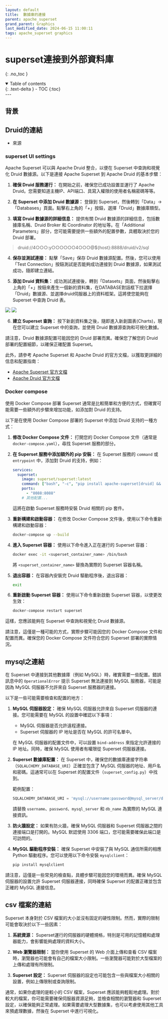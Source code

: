 ```yaml
---
layout: default
title:  數據庫的連接
parent: apache_superset
grand_parent: Graphics
last_modified_date: 2024-06-15 11:00:11
tags: apache_superset graphics
---
```


# superset連接到外部資料庫

{: .no_toc }

<details open markdown="block">
  <summary>
    Table of contents
  </summary>
  {: .text-delta }
- TOC
{:toc}
</details>
---

## 背景

## Druid的連結

- 來源

### superset  UI settings

Apache Superset 可以與 Apache Druid 整合，以便在 Superset 中查詢和視覺化 Druid 數據源。以下是連接 Apache Superset 到 Apache Druid 的基本步驟：

1. **確保 Druid 服務運行：** 在開始之前，確保您已成功設置並運行了 Apache Druid。您需要知道主機IP、API端口、具寫入權限的使用者名稱密碼等等。

2. **在 Superset 中添加 Druid 數據源：** 登錄到 Superset，然後轉到「Data」→「Databases」頁面。點擊右上角的「+」按鈕，選擇「Druid」數據庫類型。

3. **填寫 Druid 數據源的詳細信息：** 提供有關 Druid 數據源的詳細信息，包括數據庫名稱、Druid Broker 和 Coordinator 的地址等。在「Additional Parameters」部分，您可能需要提供一些額外的配置參數，具體取決於您的 Druid 部署。
> druid://4○○○:y○○○○○○4○○○@${host}:8888/druid/v2/sql

4. **保存並測試連接：** 點擊「Save」保存 Druid 數據源配置。然後，您可以使用「Test Connection」按鈕測試是否能夠成功連接到 Druid 數據源，如果測試成功，隨即建立連結。

5. **添加 Druid 資料集：** 成功測試連接後，轉到「Datasets」頁面，然後點擊右上角的「+」按鈕來產生一個新的資料集，在DATABASE對話框下拉選擇「Druid」數據源、並選擇druid伺服器上的資料框架。這將使您能夠在 Superset 中查詢 Druid 表。

![](2024-06-21-16-33-30.png)
![](2024-06-21-16-37-46.png)

6. **建立 Superset 查詢：** 按下新創資料集之後，隨即進入新創圖表(Charts)，現在您可以建立 Superset 中的查詢，並使用 Druid 數據源查詢和可視化數據。

請注意，Druid 數據源配置可能因您的 Druid 部署而異。確保您了解您的 Druid 部署的配置細節，以確保正確配置 Superset。

此外，請參考 Apache Superset 和 Apache Druid 的官方文檔，以獲取更詳細的信息和配置指南：

- [Apache Superset 官方文檔](https://superset.apache.org/docs/intro)
- [Apache Druid 官方文檔](https://druid.apache.org/docs/latest/)

### Docker compose

使用 Docker Compose 部署 Superset 通常是比較簡單和方便的方式，但確實可能需要一些額外的步驟來增加功能，如添加對 Druid 的支持。

以下是在使用 Docker Compose 部署的 Superset 中添加 Druid 支持的一種方式：

1. **修改 Docker Compose 文件：** 打開您的 Docker Compose 文件（通常是 `docker-compose.yaml`），尋找 Superset 服務的部分。

2. **在 Superset 服務中添加額外的 pip 安裝：** 在 Superset 服務的 `command` 或 `entrypoint` 中，添加對 Druid 的支持，例如：

    ```yaml
    services:
      superset:
        image: superset/superset:latest
        command: ["bash", "-c", "pip install apache-superset[druid] && superset run -p 8088 --with-threads --reload --debugger"]
        ports:
          - "8088:8088"
        # 其他配置...
    ```

    這將在啟動 Superset 服務時安裝 Druid 相關的 pip 套件。

3. **重新構建和啟動容器：** 在修改 Docker Compose 文件後，使用以下命令重新構建和啟動容器：

    ```bash
    docker-compose up --build
    ```

4. **進入 Superset 容器：** 使用以下命令進入正在運行的 Superset 容器：

    ```bash
    docker exec -it <superset_container_name> /bin/bash
    ```

    將 `<superset_container_name>` 替換為實際的 Superset 容器名稱。

5. **退出容器：** 在容器內安裝完 Druid 驅動程序後，退出容器：

    ```bash
    exit
    ```

6. **重新啟動 Superset 容器：** 使用以下命令重新啟動 Superset 容器，以使更改生效：

    ```bash
    docker-compose restart superset
    ```

這樣，您應該能夠在 Superset 中查詢和視覺化 Druid 數據源。

請注意，這僅是一種可能的方式，實際步驟可能因您的 Docker Compose 文件和配置而異。確保您的 Docker Compose 文件符合您的 Superset 部署的實際情況。

## mysql之連結

在 Superset 中連接到其他數據庫（例如 MySQL）時，確實需要一些配置。錯誤訊息中的 `OperationalError` 提示 Superset 無法連接到 MySQL 服務器，可能是因為 MySQL 伺服器不允許來自 Superset 服務器的連接。

以下是一些可能需要檢查和配置的地方：

1. **MySQL 伺服器設定：** 確保 MySQL 伺服器允許來自 Superset 伺服器的連接。您可能需要在 MySQL 的設置中確認以下事項：

   - MySQL 伺服器是否允許遠程連接。
   - Superset 伺服器的 IP 地址是否在 MySQL 的許可名單中。

   在 MySQL 伺服器的配置文件中，可以設置 `bind-address` 來指定允許連接的 IP 地址。同時，確保 MySQL 使用者有權限從 Superset 伺服器連接。

2. **Superset 數據庫配置：** 在 Superset 中，確保您的數據庫連接字符串（`SQLALCHEMY_DATABASE_URI`）正確並包含了 MySQL 伺服器的地址、用戶名和密碼。這通常可以在 Superset 的配置文件（`superset_config.py`）中找到。

   範例配置：

   ```python
   SQLALCHEMY_DATABASE_URI = 'mysql://username:password@mysql_server/db_name'
   ```

   請替換 `username`、`password`、`mysql_server` 和 `db_name` 為實際的 MySQL 連接資訊。

3. **防火牆設定：** 如果有防火牆，確保 MySQL 伺服器和 Superset 伺服器之間的連接端口是打開的。MySQL 默認使用 3306 端口，您可能需要確保此端口是可訪問的。

4. **MySQL 驅動程序安裝：** 確保 Superset 中安裝了與 MySQL 通信所需的相應 Python 驅動程序。您可以使用以下命令安裝 `mysqlclient`：

   ```bash
   pip install mysqlclient
   ```

請注意，這僅是一些常見的檢查點，具體步驟可能因您的環境而異。確保 MySQL 伺服器的設置允許 Superset 伺服器連接，同時確保 Superset 的配置正確並包含正確的 MySQL 連接信息。

## csv 檔案的連結

Superset 本身對於 CSV 檔案的大小並沒有固定的硬性限制。然而，實際的限制可能會取決於以下一些因素：

1. **系統資源：** Superset運行的伺服器的硬體規格，特別是可用的記憶體和處理器能力，會影響能夠處理的資料大小。

2. **Web 瀏覽器限制：** 當你使用 Superset 的 Web 介面上傳和查看 CSV 檔案時，瀏覽器也可能會有自己的檔案大小限制。一些瀏覽器可能對於大型檔案的上傳和處理有所限制。

3. **Superset 設定：** Superset 伺服器的設定也可能包含一些與檔案大小相關的設置，例如上傳限制或查詢限制。

通常，如果你處理的是較小的 CSV 檔案，Superset 應該能夠輕鬆地處理。對於較大的檔案，你可能需要確保伺服器資源足夠，並檢查相關的瀏覽器和 Superset 設定，以確保能夠正常處理。如果需要處理大型數據集，也可以考慮使用其他工具來預處理數據，然後在 Superset 中進行可視化。

